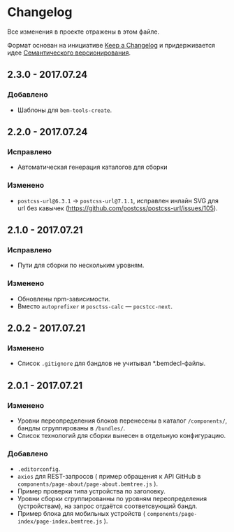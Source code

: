 # Changelog

Все изменения в проекте отражены в этом файле.

Формат основан на инициативе [Keep a Changelog](http://keepachangelog.com/ru/1.0.0/)
и придерживается идее [Семантического версионирования](http://semver.org/lang/ru/).

## 2.3.0 - 2017.07.24

### Добавлено

- Шаблоны для `bem-tools-create`.

## 2.2.0 - 2017.07.24

### Исправлено

- Автоматическая генерация каталогов для сборки

### Изменено

- `postcss-url@6.3.1` → `postcss-url@7.1.1`, исправлен инлайн SVG для url без кавычек (https://github.com/postcss/postcss-url/issues/105).

## 2.1.0 - 2017.07.21

### Исправлено

- Пути для сборки по нескольким уровням.

### Изменено

- Обновлены npm-зависимости.
- Вместо `autoprefixer` и `posctss-calc` — `pocstcc-next`.

## 2.0.2 - 2017.07.21

### Изменено

- Список `.gitignore` для бандлов не учитывал *.bemdecl-файлы.

## 2.0.1 - 2017.07.21

### Изменено

- Уровни переопределения блоков перенесены в каталог `/components/`, бандлы сгруппированы в `/bundles/`.
- Список технологий для сборки вынесен в отдельную конфигурацию.

### Добавлено

- `.editorconfig`.
- `axios` для REST-запросов ( пример обращения к API GitHub в `components/page-about/page-about.bemtree.js` ).
- Пример проверки типа устройства по заголовку.
- Уровни сборки сгруппированны по уровням переопределения (устройствам), на запрос отдаётся соответсвующий бандл.
- Пример блока для мобильных устройств ( `components/page-index/page-index.bemtree.js` ).
